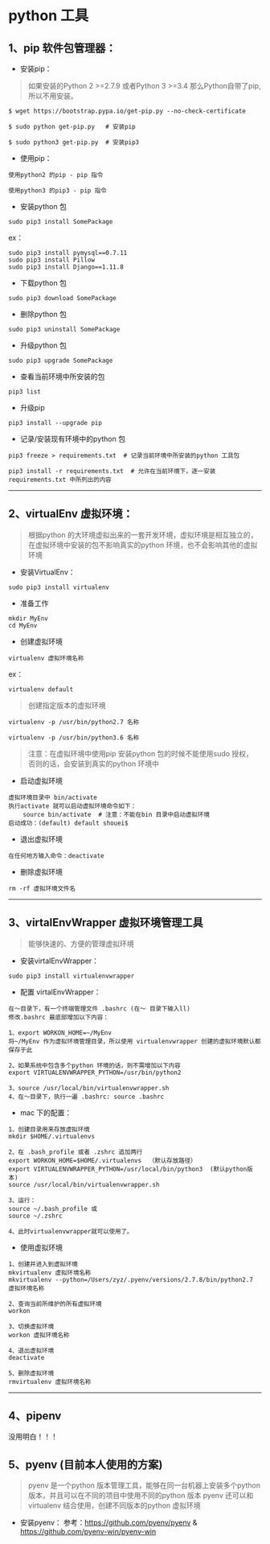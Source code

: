 # python 工具

## 1、pip 软件包管理器：

- 安装pip：
> 如果安装的Python 2 >=2.7.9 或者Python 3 >=3.4 那么Python自带了pip,所以不用安装。

```
$ wget https://bootstrap.pypa.io/get-pip.py --no-check-certificate
```
```
$ sudo python get-pip.py   # 安装pip
```
```
$ sudo python3 get-pip.py  # 安装pip3
```

- 使用pip：
```
使用python2 的pip - pip 指令
```
```
使用python3 的pip3 - pip 指令
```

- 安装python 包
```
sudo pip3 install SomePackage
```

ex：
```
sudo pip3 install pymysql==0.7.11
sudo pip3 install Pillow
sudo pip3 install Django==1.11.8
```

- 下载python 包
```
sudo pip3 download SomePackage
```

- 删除python 包
```
sudo pip3 uninstall SomePackage
```

- 升级python 包
```
sudo pip3 upgrade SomePackage
```

- 查看当前环境中所安装的包
```
pip3 list
```

- 升级pip
```
pip3 install --upgrade pip
```

- 记录/安装现有环境中的python 包
```
pip3 freeze > requirements.txt  # 记录当前环境中所安装的python 工具包

pip3 install -r requirements.txt  # 允许在当前环境下，逐一安装requirements.txt 中所列出的内容
```
---

## 2、virtualEnv 虚拟环境：
> 根据python 的大环境虚拟出来的一套开发环境，虚拟环境是相互独立的，在虚拟环境中安装的包不影响真实的python 环境，也不会影响其他的虚拟环境

- 安装VirtualEnv：
```
sudo pip3 install virtualenv
```

- 准备工作
```
mkdir MyEnv
cd MyEnv
```

- 创建虚拟环境
```
virtualenv 虚拟环境名称
```
ex：
```
virtualenv default
```

> 创建指定版本的虚拟环境
```
virtualenv -p /usr/bin/python2.7 名称
```
```
virtualenv -p /usr/bin/python3.6 名称
```
> 注意：在虚拟环境中使用pip 安装python 包的时候不能使用sudo 授权， 否则的话，会安装到真实的python 环境中

- 启动虚拟环境
```
虚拟环境目录中 bin/activate
执行activate 就可以启动虚拟环境命令如下：
    source bin/activate  # 注意：不能在bin 目录中启动虚拟环境
启动成功：(default) default shouei$
```

- 退出虚拟环境
```
在任何地方输入命令：deactivate
```

- 删除虚拟环境
```
rm -rf 虚拟环境文件名
```
---

## 3、virtalEnvWrapper 虚拟环境管理工具
> 能够快速的、方便的管理虚拟环境

- 安装virtalEnvWrapper：
```
sudo pip3 install virtualenvwrapper
```

- 配置 virtalEnvWrapper：
```
在～目录下，有一个终端管理文件 .bashrc (在～ 目录下输入ll)
修改.bashrc 最底部增加以下内容：

1、export WORKON_HOME=~/MyEnv
将~/MyEnv 作为虚拟环境管理目录，所以使用 virtualenvwrapper 创建的虚拟环境默认都保存于此

2、如果系统中包含多个python 环境的话，则不需增加以下内容
export VIRTUALENVWRAPPER_PYTHON=/usr/bin/python2

3、source /usr/local/bin/virtualenvwrapper.sh
4、在～目录下，执行一遍 .bashrc: source .bashrc
```

- mac 下的配置：
```
1、创建目录用来存放虚拟环境
mkdir $HOME/.virtualenvs

2、在 .bash_profile 或者 .zshrc 追加两行
export WORKON_HOME=$HOME/.virtualenvs  （默认存放路径）
export VIRTUALENVWRAPPER_PYTHON=/usr/local/bin/python3  (默认python版本)
source /usr/local/bin/virtualenvwrapper.sh

3、运行：
source ~/.bash_profile 或
source ~/.zshrc

4、此时virtualenvwrapper就可以使用了。
```

- 使用虚拟环境
```
1、创建并进入到虚拟环境
mkvirtualenv 虚拟环境名称
mkvirtualenv --python=/Users/zyz/.pyenv/versions/2.7.8/bin/python2.7 虚拟环境名称

2、查询当前所维护的所有虚拟环境
workon

3、切换虚拟环境
workon 虚拟环境名称

4、退出虚拟环境
deactivate

5、删除虚拟环境
rmvirtualenv 虚拟环境名称
```
---

## 4、pipenv

没用明白！！！

## 5、pyenv (目前本人使用的方案)
> pyenv 是一个python 版本管理工具，能够在同一台机器上安装多个python 版本，并且可以在不同的项目中使用不同的python 版本
> pyenv 还可以和virtualenv 结合使用，创建不同版本的python 虚拟环境

- 安装pyenv：
参考：https://github.com/pyenv/pyenv & https://github.com/pyenv-win/pyenv-win
